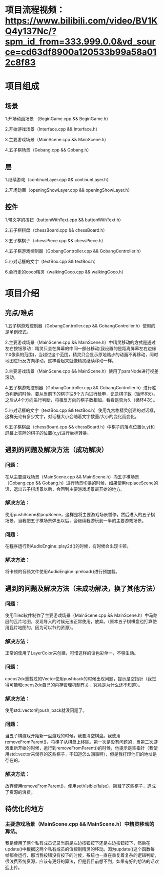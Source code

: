 # 项目流程视频：https://www.bilibili.com/video/BV1KQ4y137Nc/?spm_id_from=333.999.0.0&vd_source=cd63df8900a120533b99a58a012c8f83

# 项目组成


## 场景


1.开场动画场景 （BeginGame.cpp && BeginGame.h）

2.开始游戏场景（Interface.cpp && Interface.h）

3.主要游戏场景（MainScene.cpp && MainScene.h）

4.五子棋场景（Gobang.cpp && Gobang.h）

## 层


1.继续游戏（continueLayer.cpp && continueLayer.h）

2.开场动画（openingShowLayer.cpp && openingShowLayer.h）

## 控件


1.带文字的按钮（buttonWithText.cpp && buttonWithText.h）

2.五子棋棋盘（chessBoard.cpp && chessBoard.h）

3.五子棋棋子（chessPiece.cpp && chessPiece.h）

4.五子棋游戏控制器（GobangController.cpp && GobangController.h）

5.带对话框的文字（textBox.cpp && textBox.h）

6.会行走的coco精灵（walkingCoco.cpp && walkingCoco.h）  

# 项目介绍


## 亮点/难点


1.五子棋游戏控制器（GobangController.cpp && GobangController.h）使用的是单例模式。

2.主要游戏场景（MainScene.cpp && MainScene.h）中精灵移动的方式是通过左右按钮移动：精灵只会在屏幕的中间一部分移动(我设置的是距离屏幕左右边缘110像素的范围)，当超过这个范围，精灵只会显示原地踏步的动画不再移动，同时地图进行反方向移动，这样看起来就像精灵继续移动一样。

3.主要游戏场景（MainScene.cpp && MainScene.h）使用了paraNode进行视差滚动。

4.五子棋游戏控制器（GobangController.cpp && GobangController.h）进行胜负判断的时候，要从当前下的棋子往8个方向进行延申，记录棋子数（循环8次）。之后从4个方向进行判断，将相反方向的棋子数相加，看看是否为5.（循环4次）。

5.带对话框的文字（textBox.cpp && textBox.h）使用九宫格精灵创建的对话框，这样无论有多少文字，对话框大小会随着文字数量/大小的变化而变化。

6.五子棋棋盘（chessBoard.cpp && chessBoard.h）中棋子的落点位置(x,y)和屏幕上实际的棋子的位置(x,y)进行坐标转换。


## 遇到的问题及解决方法（成功解决）


###  问题：
在从主要游戏场景（MainScene.cpp && MainScene.h）向五子棋场景（Gobang.cpp && Gobang.h）进行场景切换的时候，如果使用replaceScene的话，退出五子棋场景以后，会回到主要游戏场景最开始的地方。
###  解决方法：
使用pushScene和popScene，这样是将主要游戏场景暂停，然后进入的五子棋场景，当我把五子棋场景弹出以后，会继续我游玩到一半的主要游戏场景。

### 问题：
在程序运行到AudioEngine::play2d()的时候，有时候会出现卡顿。
### 解决方法：
将卡顿的音频文件使用AudioEngine::preload()进行预加载。


## 遇到的问题及解决方法（未成功解决，换了其他方法）


### 问题：
使用Tiled软件制作了主要游戏场景（MainScene.cpp && MainScene.h）中马路层的瓦片地图，发现导入的时候无法正常使用，放弃。（原本五子棋棋盘也打算使用瓦片地图的，因为可以节约资源）。
### 解决方法：
正常的使用了LayerColor来创建，可惜这样的话色彩单一，不够生动。

### 问题：
cocos2dx重载过的Vector使用pushback的时候出现问题，提示是空指针（我觉得可能和cocos2dx自己的内存管理机制有关，究竟是为什么还不知道）。
### 解决方法：
使用std::vector的push_back就没问题了。

### 问题：
当五子棋游戏开始新一盘游戏的时候，我要清空棋盘。我使用removeFromParent()，将棋子从棋盘上移除。第一次是没有问题的，当第二次游戏重新开始的时候，运行到removeFromParent()的时候，他提示是空指针（我使用std::vector来储存的这些棋子，不知道怎么回事啊），但是我打印他们的地址是存在的。
### 解决方法：
放弃使用removeFromParent()，使用setVisible(false)，隐藏了这些棋子，造成了资源的浪费。

## 待优化的地方
### 主要游戏场景（MainScene.cpp && MainScene.h）中精灵移动的算法。
我是使用了两个私有成员记录当前是左边按钮按下还是右边按钮按下，然后在update()中根据这两个私有成员的值控制精灵的移动。因为update()这个函数每帧都会运行，那当我按钮没有按下的时候，系统也一直在重复着复杂的逻辑判断，很浪费系统资源，应该有更好的算法，但是我目前想不到，如果有好的想法的话欢迎上传。

